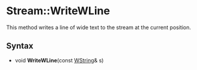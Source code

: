 # Stream::WriteWLine #
This method writes a line of wide text to the stream at the current position.

## Syntax ##
- void **WriteWLine**(const [WString](WString.md)& s)
